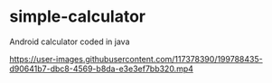 # simple-calculator
Android calculator coded in java


https://user-images.githubusercontent.com/117378390/199788435-d90641b7-dbc8-4569-b8da-e3e3ef7bb320.mp4

